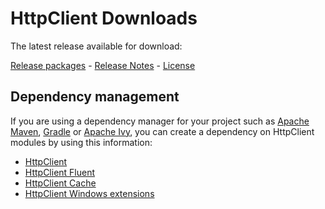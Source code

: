 <!--
    Licensed to the Apache Software Foundation (ASF) under one
    or more contributor license agreements.  See the NOTICE file
    distributed with this work for additional information
    regarding copyright ownership.  The ASF licenses this file
    to you under the Apache License, Version 2.0 (the
    "License"); you may not use this file except in compliance
    with the License.  You may obtain a copy of the License at
    
      http://www.apache.org/licenses/LICENSE-2.0
    
    Unless required by applicable law or agreed to in writing,
    software distributed under the License is distributed on an
    "AS IS" BASIS, WITHOUT WARRANTIES OR CONDITIONS OF ANY
    KIND, either express or implied.  See the License for the
    specific language governing permissions and limitations
    under the License.
-->

HttpClient Downloads
====================

The latest release available for download:

[Release packages](http://hc.apache.org/downloads.cgi) -
[Release Notes](http://www.apache.org/dist/httpcomponents/httpclient/RELEASE_NOTES-5.0.x.txt) -
[License](http://www.apache.org/licenses/LICENSE-2.0.html)

Dependency management
---------------------

If you are using a dependency manager for your project such as [Apache Maven](https://maven.apache.org),
[Gradle](https://gradle.org/) or [Apache Ivy](https://ant.apache.org/projects/ivy.html), you can create a dependency on
HttpClient modules by using this information:

- [HttpClient](https://search.maven.org/artifact/org.apache.httpcomponents.client5/httpclient5)
- [HttpClient Fluent](https://search.maven.org/artifact/org.apache.httpcomponents.client5/httpclient5-fluent)
- [HttpClient Cache](https://search.maven.org/artifact/org.apache.httpcomponents.client5/httpclient5-cache)
- [HttpClient Windows extensions](https://search.maven.org/artifact/org.apache.httpcomponents.client5/httpclient5-win)
